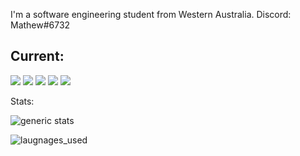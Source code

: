 I'm a software engineering student from Western Australia.
Discord: Mathew#6732</br>


## Current:

![](https://img.shields.io/badge/lang-Python-blue) ![](https://img.shields.io/badge/lang-C++-blue) ![](https://img.shields.io/badge/lang-SQL-blue) ![](https://img.shields.io/badge/OS-Windows_11-blue) ![](https://img.shields.io/badge/editor-Visual_Studio_Code-blue)


Stats:

![generic stats](https://github-readme-stats.vercel.app/api/?username=MathewButtner&theme=react&layout=compact)

![laugnages_used](https://github-readme-stats.vercel.app/api/top-langs/?username=MathewButtner&theme=react&layout=compact)
